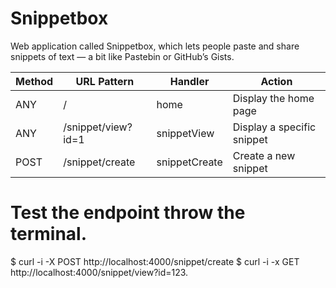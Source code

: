 # Snippetbox
Web application called Snippetbox, which lets people paste
and share snippets of text — a bit like Pastebin or GitHub’s Gists.

| **Method** | **URL Pattern**    | **Handler**   | **Action**                 |
|------------|--------------------|---------------|----------------------------|
| ANY        | /                  | home          | Display the home page      |
| ANY        | /snippet/view?id=1 | snippetView   | Display a specific snippet |
| POST       | /snippet/create    | snippetCreate | Create a new snippet       |

# Test the endpoint throw the terminal.
$ curl -i -X POST http://localhost:4000/snippet/create
$ curl -i -x GET  http://localhost:4000/snippet/view?id=123.
